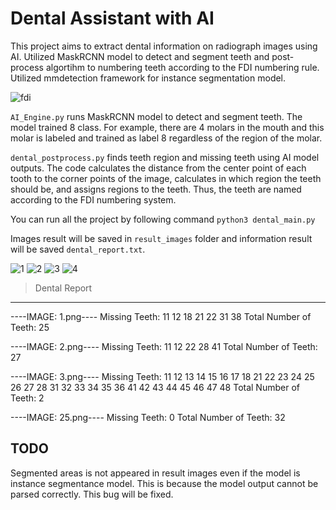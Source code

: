 # Dental Assistant with AI

This project aims to extract dental information on radiograph images using AI. 
Utilized MaskRCNN model to detect and segment teeth and post-process algortihm to numbering teeth according to the FDI numbering rule.
Utilized mmdetection framework for instance segmentation model.

![fdi](https://github.com/7ZFG1/Dental-Assistant-with-AI/assets/64545114/272621ae-d212-4ab4-b528-9167b08a5728)

```AI_Engine.py``` runs MaskRCNN model to detect and segment teeth. The model trained 8 class. For example, there are 4 molars in the mouth and this molar is labeled and trained as label 8 regardless of the region of the molar.

```dental_postprocess.py``` finds teeth region and missing teeth using AI model outputs. The code calculates the distance from the center point of each tooth to the corner points of the image, calculates in which region the teeth should be, and assigns regions to the teeth. Thus, the teeth are named according to the FDI numbering system. 


You can run all the project by following command ```python3 dental_main.py```

Images result will be saved in ```result_images``` folder and information result will be saved ```dental_report.txt```.

![1](https://github.com/7ZFG1/Dental-Assistant-with-AI/assets/64545114/77b0e8ab-87bc-4d70-a57a-ad9f09d2fc45)
![2](https://github.com/7ZFG1/Dental-Assistant-with-AI/assets/64545114/a79ec7b6-d60c-4998-8d1b-35976201b254)
![3](https://github.com/7ZFG1/Dental-Assistant-with-AI/assets/64545114/5915891f-5da8-4d2d-9215-ab2d452c0109)
![4](https://github.com/7ZFG1/Dental-Assistant-with-AI/assets/64545114/edff5051-32b7-4b32-aa9f-c9950bc3fc70)


>Dental Report
-------------------------------------
----IMAGE: 1.png----
Missing Teeth: 11 12 18 21 22 31 38 
Total Number of Teeth: 25

----IMAGE: 2.png----
Missing Teeth: 11 12 22 28 41 
Total Number of Teeth: 27

----IMAGE: 3.png----
Missing Teeth: 11 12 13 14 15 16 17 18 21 22 23 24 25 26 27 28 31 32 33 34 35 36 41 42 43 44 45 46 47 48 
Total Number of Teeth: 2

----IMAGE: 25.png----
Missing Teeth: 0
Total Number of Teeth: 32

TODO
---------------------------
Segmented areas is not appeared in result images even if the model is instance segmentance model. This is because the model output cannot be parsed correctly. This bug will be fixed.
